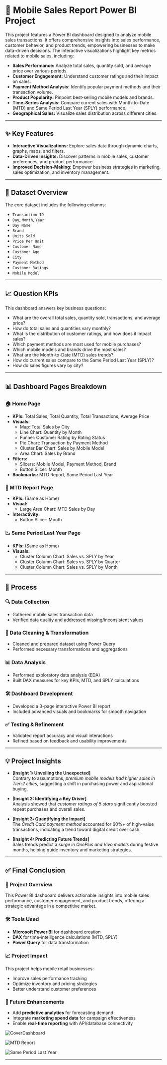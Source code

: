 # 📱 Mobile Sales Report Power BI Project

This project features a Power BI dashboard designed to analyze mobile sales transactions. It offers comprehensive insights into sales performance, customer behavior, and product trends, empowering businesses to make data-driven decisions. The interactive visualizations highlight key metrics related to mobile sales, including:

- **Sales Performance:** Analyze total sales, quantity sold, and average price over various periods.
- **Customer Engagement:** Understand customer ratings and their impact on sales.
- **Payment Method Analysis:** Identify popular payment methods and their transaction volume.
- **Product Popularity:** Pinpoint best-selling mobile models and brands.
- **Time-Series Analysis:** Compare current sales with Month-to-Date (MTD) and Same Period Last Year (SPLY) performance.
- **Geographical Sales:** Visualize sales distribution across different cities.

---

## ✨ Key Features

- **Interactive Visualizations:** Explore sales data through dynamic charts, graphs, maps, and filters.
- **Data-Driven Insights:** Discover patterns in mobile sales, customer preferences, and product performance.
- **Improved Decision-Making:** Empower business strategies in marketing, sales optimization, and inventory management.

---

## 📂 Dataset Overview

The core dataset includes the following columns:

- `Transaction ID`
- `Day`, `Month`, `Year`
- `Day Name`
- `Brand`
- `Units Sold`
- `Price Per Unit`
- `Customer Name`
- `Customer Age`
- `City`
- `Payment Method`
- `Customer Ratings`
- `Mobile Model`

---

## 📈 Question KPIs

This dashboard answers key business questions:

- What are the overall total sales, quantity sold, transactions, and average price?
- How do total sales and quantities vary monthly?
- What is the distribution of customer ratings, and how does it impact sales?
- Which payment methods are most used for mobile purchases?
- Which mobile models and brands drive the most sales?
- What are the Month-to-Date (MTD) sales trends?
- How do current sales compare to the Same Period Last Year (SPLY)?
- How do sales figures vary by city?

---

## 📊 Dashboard Pages Breakdown

### 🏠 Home Page

- **KPIs:** Total Sales, Total Quantity, Total Transactions, Average Price
- **Visuals:**
  - Map: Total Sales by City
  - Line Chart: Quantity by Month
  - Funnel: Customer Rating by Rating Status
  - Pie Chart: Transaction by Payment Method
  - Cluster Bar Chart: Sales by Mobile Model
  - Area Chart: Sales by Brand
- **Filters:**
  - Slicers: Mobile Model, Payment Method, Brand
  - Button Slicer: Month
- **Bookmarks:** MTD Report, Same Period Last Year

### 📅 MTD Report Page

- **KPIs:** (Same as Home)
- **Visual:**
  - Large Area Chart: MTD Sales by Day
- **Interactivity:**
  - Button Slicer: Month

### 📉 Same Period Last Year Page

- **KPIs:** (Same as Home)
- **Visuals:**
  - Cluster Column Chart: Sales vs. SPLY by Year
  - Cluster Column Chart: Sales vs. SPLY by Quarter
  - Cluster Column Chart: Sales vs. SPLY by Month

---

## 🧪 Process

### 🔍 Data Collection
- Gathered mobile sales transaction data
- Verified data quality and addressed missing/inconsistent values

### 🧹 Data Cleaning & Transformation
- Cleaned and prepared dataset using Power Query
- Performed necessary transformations and aggregations

### 📊 Data Analysis
- Performed exploratory data analysis (EDA)
- Built DAX measures for key KPIs, MTD, and SPLY calculations

### 🛠 Dashboard Development
- Developed a 3-page interactive Power BI report
- Included advanced visuals and bookmarks for smooth navigation

### ✅ Testing & Refinement
- Validated report accuracy and visual interactions
- Refined based on feedback and usability improvements

---

## 💡 Project Insights

- **[Insight 1: Unveiling the Unexpected]**  
  Contrary to assumptions, *premium mobile models had higher sales in Tier-2 cities*, suggesting a shift in purchasing power and aspirational buying.

- **[Insight 2: Identifying a Key Driver]**  
  Analysis showed that *customer ratings of 5 stars* significantly boosted repeat purchases and overall sales.

- **[Insight 3: Quantifying the Impact]**  
  The *Credit Card payment method* accounted for 60%+ of high-value transactions, indicating a trend toward digital credit over cash.

- **[Insight 4: Predicting Future Trends]**  
  Sales trends predict a *surge in OnePlus and Vivo models* during festive months, helping guide inventory and marketing strategies.

---

## ✅ Final Conclusion

### 📌 Project Overview

This Power BI dashboard delivers actionable insights into mobile sales performance, customer engagement, and product trends, offering a strategic advantage in a competitive market.

### 🛠 Tools Used

- **Microsoft Power BI** for dashboard creation
- **DAX** for time-intelligence calculations (MTD, SPLY)
- **Power Query** for data transformation

### 📈 Project Impact

This project helps mobile retail businesses:

- Improve sales performance tracking
- Optimize inventory and pricing strategies
- Better understand customer preferences

### 🔮 Future Enhancements

- Add **predictive analytics** for forecasting demand
- Integrate **marketing spend data** for campaign effectiveness
- Enable **real-time reporting** with API/database connectivity

![CoverDashboard](https://github.com/user-attachments/assets/ce3d1576-3523-4b1c-bd36-00fb06cafe65)

![MTD Report](https://github.com/user-attachments/assets/66bc0721-4905-4437-9076-0633681fef65)

![Same Period Last Year](https://github.com/user-attachments/assets/31f08a06-9eb2-456d-8969-3dd3bafd2b82)




---


